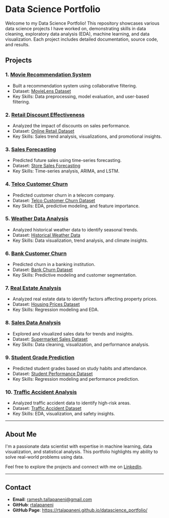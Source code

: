 # Data Science Portfolio

Welcome to my Data Science Portfolio! This repository showcases various data science projects I have worked on, demonstrating skills in data cleaning, exploratory data analysis (EDA), machine learning, and data visualization. Each project includes detailed documentation, source code, and results.

## Projects

### 1. [Movie Recommendation System](https://github.com/rtalapaneni/datascience_portfolio/tree/main/movie_recommendation_system)
   - Built a recommendation system using collaborative filtering.
   - Dataset: [MovieLens Dataset](https://www.kaggle.com/datasets/grouplens/movielens-20m-dataset)
   - Key Skills: Data preprocessing, model evaluation, and user-based filtering.

### 2. [Retail Discount Effectiveness](https://github.com/rtalapaneni/datascience_portfolio/tree/main/retail_discount_effectiveness)
   - Analyzed the impact of discounts on sales performance.
   - Dataset: [Online Retail Dataset](https://www.kaggle.com/datasets/heeraldedhia/groceries-dataset)
   - Key Skills: Sales trend analysis, visualizations, and promotional insights.

### 3. [Sales Forecasting](https://github.com/rtalapaneni/datascience_portfolio/tree/main/sales_forecasting)
   - Predicted future sales using time-series forecasting.
   - Dataset: [Store Sales Forecasting](https://www.kaggle.com/datasets/crawford/weekly-sales-transactions)
   - Key Skills: Time-series analysis, ARIMA, and LSTM.

### 4. [Telco Customer Churn](https://github.com/rtalapaneni/datascience_portfolio/tree/main/telco_customer_churn)
   - Predicted customer churn in a telecom company.
   - Dataset: [Telco Customer Churn Dataset](https://www.kaggle.com/datasets/blastchar/telco-customer-churn)
   - Key Skills: EDA, predictive modeling, and feature importance.

### 5. [Weather Data Analysis](https://github.com/rtalapaneni/datascience_portfolio/tree/main/weather_data_analysis)
   - Analyzed historical weather data to identify seasonal trends.
   - Dataset: [Historical Weather Data](https://www.kaggle.com/datasets/selfishgene/historical-hourly-weather-data)
   - Key Skills: Data visualization, trend analysis, and climate insights.

### 6. [Bank Customer Churn](https://github.com/rtalapaneni/datascience_portfolio/tree/main/bank_customer_churn)
   - Predicted churn in a banking institution.
   - Dataset: [Bank Churn Dataset](https://www.kaggle.com/datasets/shubhendra21/bank-churn)
   - Key Skills: Predictive modeling and customer segmentation.

### 7. [Real Estate Analysis](https://github.com/rtalapaneni/datascience_portfolio/tree/main/realestate_analysis)
   - Analyzed real estate data to identify factors affecting property prices.
   - Dataset: [Housing Prices Dataset](https://www.kaggle.com/c/house-prices-advanced-regression-techniques)
   - Key Skills: Regression modeling and EDA.

### 8. [Sales Data Analysis](https://github.com/rtalapaneni/datascience_portfolio/tree/main/sales_data_analysis)
   - Explored and visualized sales data for trends and insights.
   - Dataset: [Supermarket Sales Dataset](https://www.kaggle.com/datasets/aungpyaeap/supermarket-sales)
   - Key Skills: Data cleaning, visualization, and performance analysis.

### 9. [Student Grade Prediction](https://github.com/rtalapaneni/datascience_portfolio/tree/main/student_grade_prediction)
   - Predicted student grades based on study habits and attendance.
   - Dataset: [Student Performance Dataset](https://www.kaggle.com/datasets/spscientist/students-performance-in-exams)
   - Key Skills: Regression modeling and performance prediction.

### 10. [Traffic Accident Analysis](https://github.com/rtalapaneni/datascience_portfolio/tree/main/traffic_accident_analysis)
   - Analyzed traffic accident data to identify high-risk areas.
   - Dataset: [Traffic Accident Dataset](https://www.kaggle.com/datasets/sobhanmoosavi/us-accidents)
   - Key Skills: EDA, visualization, and safety insights.

---

## About Me
I'm a passionate data scientist with expertise in machine learning, data visualization, and statistical analysis. This portfolio highlights my ability to solve real-world problems using data.

Feel free to explore the projects and connect with me on [LinkedIn](https://www.linkedin.com/in/ramesh-talapaneni-1a97b822).

---

## Contact
- **Email**: ramesh.tallapaneni@gmail.com
- **GitHub**: [rtalapaneni](https://github.com/rtalapaneni)
- **GitHub Page**: https://rtalapaneni.github.io/datascience_portfolio/
